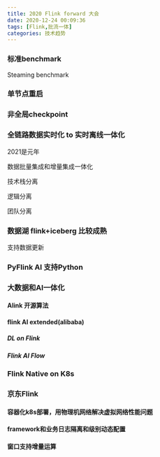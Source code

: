 ```yaml
---
title: 2020 Flink forward 大会
date: 2020-12-24 00:09:36
tags: [Flink,批流一体]
categories: 技术趋势
---
```


### 标准benchmark

Steaming benchmark



### 单节点重启

### 非全局checkpoint

<!-- more -->

### 全链路数据实时化 to 实时离线一体化

2021是元年

数据批量集成和增量集成一体化



技术栈分离

逻辑分离

团队分离



### 数据湖 flink+iceberg 比较成熟

支持数据更新



### PyFlink   AI 支持Python



### 大数据和AI一体化

#### Alink 开源算法



#### flink AI extended(alibaba)

##### DL on Flink

##### Flink AI Flow

### Flink Native on K8s



### 京东Flink

#### 容器化k8s部署，用物理机网络解决虚拟网络性能问题

#### framework和业务日志隔离和级别动态配置

#### 窗口支持增量运算

